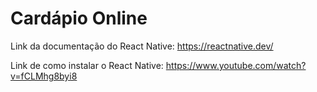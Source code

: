 # Cardápio Online

Link da documentação do React Native: https://reactnative.dev/

Link de como instalar o React Native: https://www.youtube.com/watch?v=fCLMhg8byi8
